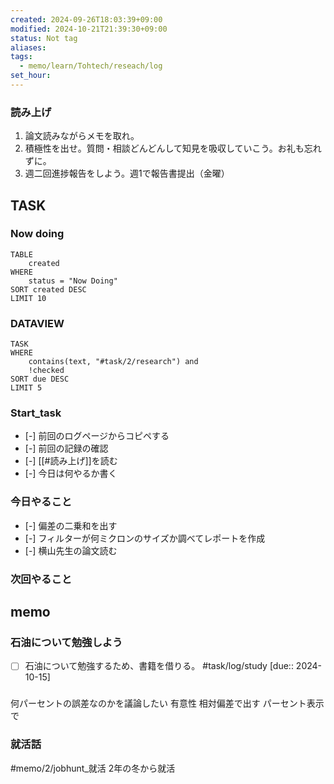 ```yaml
---
created: 2024-09-26T18:03:39+09:00
modified: 2024-10-21T21:39:30+09:00
status: Not tag
aliases: 
tags:
  - memo/learn/Tohtech/reseach/log
set_hour: 
---
```


### 読み上げ
1. 論文読みながらメモを取れ。
2. 積極性を出せ。質問・相談どんどんして知見を吸収していこう。お礼も忘れずに。
3. 週二回進捗報告をしよう。週1で報告書提出（金曜）
## TASK
### Now doing
```dataview
TABLE
	created
WHERE
	status = "Now Doing"
SORT created DESC
LIMIT 10
```
### DATAVIEW
```dataview
TASK
WHERE 
	contains(text, "#task/2/research") and
	!checked
SORT due DESC
LIMIT 5
```
### Start_task
- [-] 前回のログページからコピペする
- [-] 前回の記録の確認
- [-] [[#読み上げ]]を読む
- [-] 今日は何やるか書く
### 今日やること
- [-] 偏差の二乗和を出す
- [-] フィルターが何ミクロンのサイズか調べてレポートを作成
- [-] 横山先生の論文読む
### 次回やること
## memo
### 石油について勉強しよう
- [ ] 石油について勉強するため、書籍を借りる。 #task/log/study  [due:: 2024-10-15]

### 
何パーセントの誤差なのかを議論したい
有意性
相対偏差で出す
	パーセント表示で
### 就活話
#memo/2/jobhunt_就活
2年の冬から就活
